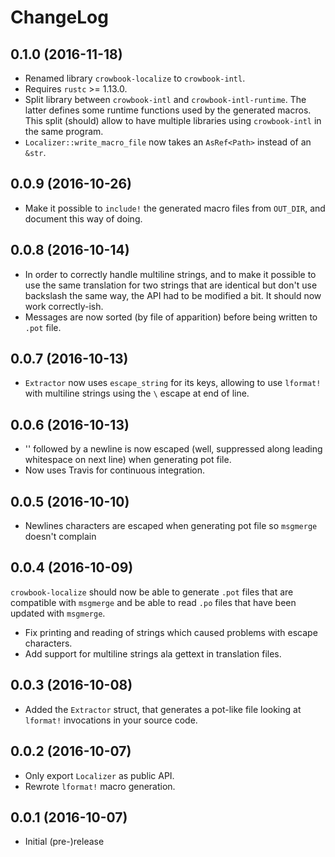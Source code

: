 # ChangeLog #

## 0.1.0 (2016-11-18) ##
* Renamed library `crowbook-localize` to `crowbook-intl`.
* Requires `rustc` >= 1.13.0.
* Split library between `crowbook-intl` and
  `crowbook-intl-runtime`. The latter defines some runtime functions
  used by the generated macros. This split (should) allow to have
  multiple libraries using `crowbook-intl` in the same program.
* `Localizer::write_macro_file` now takes an `AsRef<Path>` instead of
  an `&str`.

## 0.0.9 (2016-10-26) ##
* Make it possible to `include!` the generated macro files from
  `OUT_DIR`, and document this way of doing.

## 0.0.8 (2016-10-14) ##
* In order to correctly handle multiline strings, and to make it
  possible to use the same translation for two strings that are
  identical but don't use backslash the same way, the API had to be
  modified a bit. It should now work correctly-ish.
* Messages are now sorted (by file of apparition) before being written
  to `.pot` file.

## 0.0.7 (2016-10-13) ##
* `Extractor` now uses `escape_string` for its keys, allowing to use
  `lformat!` with multiline strings using the `\` escape at end of line. 

## 0.0.6 (2016-10-13) ##
* '\' followed by a newline is now escaped (well, suppressed along
  leading whitespace on next line) when generating pot file. 
* Now uses Travis for continuous integration.
	
## 0.0.5 (2016-10-10) ##
* Newlines characters are escaped when generating pot file so
  `msgmerge` doesn't complain

## 0.0.4 (2016-10-09) ##
`crowbook-localize` should now be able to generate `.pot` files that
are compatible with `msgmerge` and be able to read `.po` files that
have been updated with `msgmerge`.
* Fix printing and reading of strings which caused problems with
  escape characters.
* Add support for multiline strings ala gettext in translation files.

## 0.0.3 (2016-10-08) ##
* Added the `Extractor` struct, that generates a pot-like file looking
  at `lformat!` invocations in your source code.

## 0.0.2 (2016-10-07) ##
* Only export `Localizer` as public API.
* Rewrote `lformat!` macro generation.

## 0.0.1 (2016-10-07) ##
* Initial (pre-)release
